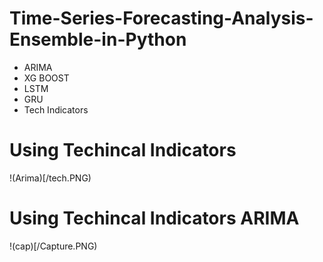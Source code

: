# Time-Series-Forecasting-Analysis-Ensemble-in-Python

- ARIMA
- XG BOOST
- LSTM
- GRU
- Tech Indicators

# Using Techincal Indicators
!(Arima)[/tech.PNG)


# Using Techincal Indicators ARIMA
!(cap)[/Capture.PNG)
